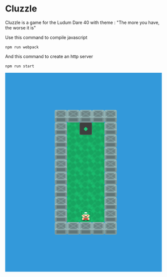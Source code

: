 # Cluzzle

Cluzzle is a game for the Ludum Dare 40 with theme : "The more you have, the worse it is"

Use this command to compile javascript
    
    npm run webpack

And this command to create an http server

    npm run start

![Cluzzle image](./assets/game.png "Image du jeu")